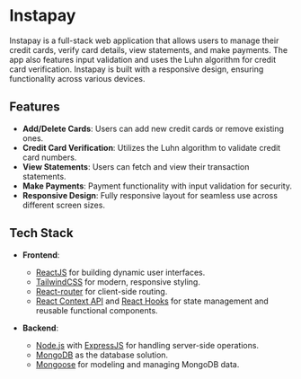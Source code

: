 # Instapay

Instapay is a full-stack web application that allows users to manage their credit cards, verify card details, view statements, and make payments. The app also features input validation and uses the Luhn algorithm for credit card verification. Instapay is built with a responsive design, ensuring functionality across various devices.

## Features

- **Add/Delete Cards**: Users can add new credit cards or remove existing ones.
- **Credit Card Verification**: Utilizes the Luhn algorithm to validate credit card numbers.
- **View Statements**: Users can fetch and view their transaction statements.
- **Make Payments**: Payment functionality with input validation for security.
- **Responsive Design**: Fully responsive layout for seamless use across different screen sizes.

## Tech Stack

- **Frontend**: 
  - [ReactJS](https://reactjs.org/) for building dynamic user interfaces.
  - [TailwindCSS](https://tailwindcss.com/) for modern, responsive styling.
  - [React-router](https://reactrouter.com/) for client-side routing.
  - [React Context API](https://reactjs.org/docs/context.html) and [React Hooks](https://reactjs.org/docs/hooks-intro.html) for state management and reusable functional components.

- **Backend**: 
  - [Node.js](https://nodejs.org/) with [ExpressJS](https://expressjs.com/) for handling server-side operations.
  - [MongoDB](https://www.mongodb.com/) as the database solution.
  - [Mongoose](https://mongoosejs.com/) for modeling and managing MongoDB data.
 
 
